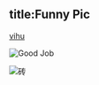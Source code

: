 title:Funny Pic
---
[vihu](https://www.zhihu.com/question/35874887)

![Good Job](https://pic4.zhimg.com/a8b00d355287d85736b82469cf98572f_b.jpg)

![砖](https://pic4.zhimg.com/84e4bc3ffb2dea63811dcc13a4ad2e8f_r.jpg)

